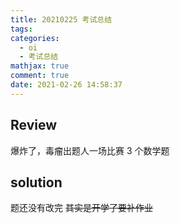 ```yaml
---
title: 20210225 考试总结
tags:
categories:
  - oi
  - 考试总结
mathjax: true
comment: true
date: 2021-02-26 14:58:37
---
```


## Review
爆炸了，毒瘤出题人一场比赛 3 个数学题

## solution
题还没有改完 ~~其实是开学了要补作业~~
